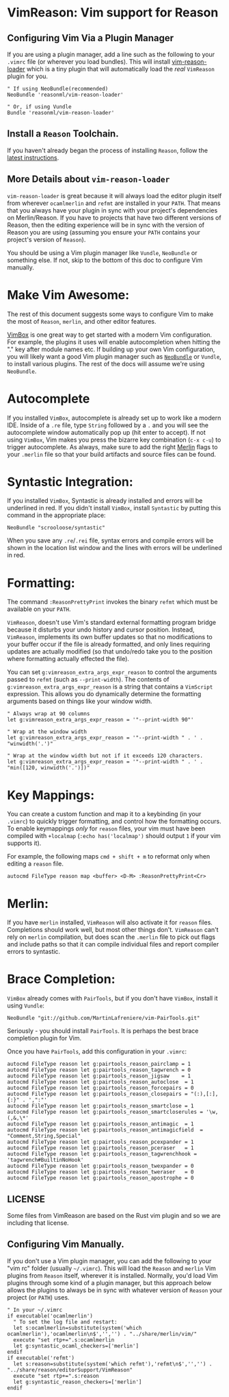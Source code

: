 VimReason: Vim support for Reason
=========================================

Configuring Vim Via a Plugin Manager
------------------

If you are using a plugin manager, add a line such as the following
to your `.vimrc` file (or wherever you load bundles). This will
install [vim-reason-loader](https://github.com/reasonml/vim-reason-loader)
which is a tiny plugin that will automatically load the
*real* `VimReason` plugin for you.

```
" If using NeoBundle(recommended)
NeoBundle 'reasonml/vim-reason-loader'

" Or, if using Vundle
Bundle 'reasonml/vim-reason-loader'
```
Install a `Reason` Toolchain.
------------------
If you haven't already began the process of installing `Reason`, follow the
[latest
instructions](https://github.com/facebook/Reason/blob/master/README.md#install-via-npm).


More Details about `vim-reason-loader`
---------------------
`vim-reason-loader` is great because it will always load the editor plugin itself
from wherever `ocamlmerlin` and `refmt` are installed in your `PATH`. That means
that you always have your plugin in sync with your project's dependencies
on Merlin/Reason. If you have to projects that have two different versions of Reason,
then the editing experience will be in sync with the version of Reason you are using
(assuming you ensure your `PATH` contains your project's version of `Reason`).

You should be using a Vim plugin manager like `Vundle`, `NeoBundle` or something else.
If not, skip to the bottom of this doc to configure Vim manually.


Make Vim Awesome:
============

The rest of this document suggests some ways to configure Vim to make the most
of `Reason`, `merlin`, and other editor features.

[VimBox](https://github.com/jordwalke/vimbox) is one great way to get started
with a modern Vim configuration. For example, the plugins it uses will enable
autocompletion when hitting the "." key after module names etc. If building up
your own Vim configuration, you will likely want a good Vim plugin manager such
as [`NeoBundle`](https://github.com/Shougo/neobundle.vim) or `Vundle`, to
install various plugins. The rest of the docs will assume we're using
`NeoBundle`.

Autocomplete
==========

If you installed `VimBox`, autocomplete is already set up to work like a modern
IDE. Inside of a `.re` file, type `String` followed by a `.` and you will see
the autocomplete window automatically pop up (hit enter to accept). If not
using `VimBox`, Vim makes you press the bizarre key combination (`c-x c-u`) to
trigger autocomplete. As always, make sure to add the right
[Merlin](https://github.com/the-lambda-church/merlin) flags to your `.merlin`
file so that your build artifacts and source files can be found.


Syntastic Integration:
==========

If you installed `VimBox`, Syntastic is already installed and errors will be
underlined in red. If you didn't install `VimBox`, install `Syntastic` by
putting this command in the appropriate place:

```vim
NeoBundle "scrooloose/syntastic"
```

When you save any `.re`/`.rei` file, syntax errors and compile errors will be
shown in the location list window and the lines with errors will be underlined
in red.

Formatting:
===========

The command `:ReasonPrettyPrint` invokes the binary `refmt` which must be
available on your `PATH`.

`VimReason`, doesn't use Vim's standard external formatting program bridge
because it disturbs your undo history and cursor position. Instead,
`VimReason`, implements its own buffer updates so that no modifications to your
buffer occur if the file is already formatted, and only lines requiring updates
are actually modified (so that undo/redo take you to the position where
formatting actually effected the file).

You can set `g:vimreason_extra_args_expr_reason` to control the arguments
passed to `refmt` (such as `--print-width`). The contents of
`g:vimreason_extra_args_expr_reason` is a string that contains a `VimScript`
expression. This allows you do dynamically determine the formatting arguments
based on things like your window width.

```vim
" Always wrap at 90 columns
let g:vimreason_extra_args_expr_reason = '"--print-width 90"'

" Wrap at the window width
let g:vimreason_extra_args_expr_reason = '"--print-width " . ' .  "winwidth('.')"

" Wrap at the window width but not if it exceeds 120 characters.
let g:vimreason_extra_args_expr_reason = '"--print-width " . ' .  "min([120, winwidth('.')])"
```

Key Mappings:
=============

You can create a custom function and map it to a keybinding (in your `.vimrc`)
to quickly trigger formatting, and control how the formatting occurs. To enable
keymappings *only* for `reason` files, your vim must have been compiled with
`+localmap` (`:echo has('localmap')` should output `1` if your vim supports it).

For example, the following maps `cmd + shift + m` to reformat only when editing
a `reason` file.

```vim
autocmd FileType reason map <buffer> <D-M> :ReasonPrettyPrint<Cr>
```


Merlin:
===========
If you have `merlin` installed, `VimReason` will also activate it for `reason`
files. Completions should work well, but most other things don't. `VimReason`
can't rely on `merlin` compilation, but does scan the `.merlin` file to pick
out flags and include paths so that it can compile individual files and report
compiler errors to syntastic.


Brace Completion:
============
`VimBox` already comes with `PairTools`, but if you don't have `VimBox`, install it using `Vundle`:

```vim
NeoBundle "git://github.com/MartinLafreniere/vim-PairTools.git"
```

Seriously - you should install `PairTools`. It is perhaps the best brace completion plugin for Vim.

Once you have `PairTools`, add this configuration in your `.vimrc`:

```vim
autocmd FileType reason let g:pairtools_reason_pairclamp = 1
autocmd FileType reason let g:pairtools_reason_tagwrench = 0
autocmd FileType reason let g:pairtools_reason_jigsaw    = 1
autocmd FileType reason let g:pairtools_reason_autoclose  = 1
autocmd FileType reason let g:pairtools_reason_forcepairs = 0
autocmd FileType reason let g:pairtools_reason_closepairs = "(:),[:],{:}" . ',":"'
autocmd FileType reason let g:pairtools_reason_smartclose = 1
autocmd FileType reason let g:pairtools_reason_smartcloserules = '\w,(,&,\*'
autocmd FileType reason let g:pairtools_reason_antimagic  = 1
autocmd FileType reason let g:pairtools_reason_antimagicfield  = "Comment,String,Special"
autocmd FileType reason let g:pairtools_reason_pcexpander = 1
autocmd FileType reason let g:pairtools_reason_pceraser   = 1
autocmd FileType reason let g:pairtools_reason_tagwrenchhook = 'tagwrench#BuiltinNoHook'
autocmd FileType reason let g:pairtools_reason_twexpander = 0
autocmd FileType reason let g:pairtools_reason_tweraser   = 0
autocmd FileType reason let g:pairtools_reason_apostrophe = 0
```

LICENSE
-------
Some files from VimReason are based on the Rust vim plugin and so we are including that license.





Configuring Vim Manually.
------------------
If you don't use a Vim plugin manager, you can add the following to your
"vim rc" folder (usually `~/.vimrc`). This will load
the `Reason` and `merlin` Vim plugins from `Reason` itself, wherever it is
installed. Normally, you'd load Vim plugins through some kind of a plugin manager,
but this approach below allows the plugins to always be in sync with whatever version of
`Reason` your project (or `PATH`) uses.

```vim
" In your ~/.vimrc
if executable('ocamlmerlin')
  " To set the log file and restart:
  let s:ocamlmerlin=substitute(system('which ocamlmerlin'),'ocamlmerlin\n$','','') . "../share/merlin/vim/"
  execute "set rtp+=".s:ocamlmerlin
  let g:syntastic_ocaml_checkers=['merlin']
endif
if executable('refmt')
  let s:reason=substitute(system('which refmt'),'refmt\n$','','') . "../share/reason/editorSupport/VimReason"
  execute "set rtp+=".s:reason
  let g:syntastic_reason_checkers=['merlin']
endif
```
